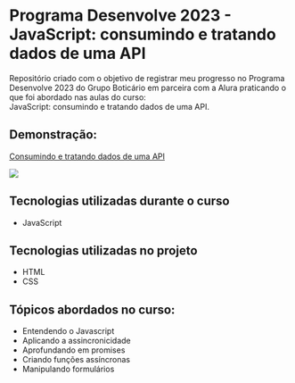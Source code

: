 # Programa Desenvolve 2023 - JavaScript: consumindo e tratando dados de uma API

Repositório criado com o objetivo de registrar meu progresso no Programa Desenvolve 2023 do Grupo Boticário em parceira com a Alura praticando o que foi abordado nas aulas do curso: <br> 
JavaScript: consumindo e tratando dados de uma API. <br>

## Demonstração:

[Consumindo e tratando dados de uma API](https://whoisbrizza.github.io/js-consumindo-dados-api/)

<img src='Formulário-de-cadastro.gif'>

## Tecnologias utilizadas durante o curso

* JavaScript

## Tecnologias utilizadas no projeto
* HTML
* CSS

## Tópicos abordados no curso:

* Entendendo o Javascript <br>
* Aplicando a assincronicidade <br>
* Aprofundando em promises <br>
* Criando funções assíncronas <br>
* Manipulando formulários
